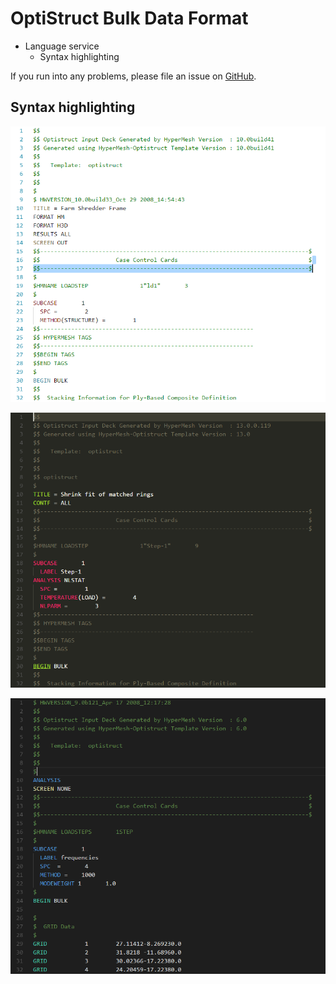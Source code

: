 # OptiStruct Bulk Data Format

- Language service
  - Syntax highlighting

If you run into any problems, please file an issue on [GitHub](https://github.com/sleutho/optistruct).

## Syntax highlighting
![Syntax highlighting](https://github.com/sleutho/optistruct/raw/master/images/syntax-highlight-1.png)

![Syntax highlighting](https://github.com/sleutho/optistruct/raw/master/images/syntax-highlight-2.png)

![Syntax highlighting](https://github.com/sleutho/optistruct/raw/master/images/syntax-highlight-3.png)
